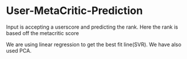 # User-MetaCritic-Prediction
Input is accepting a userscore and predicting the rank.
Here the rank is based off the metacritic score

We are using linear regression to get the best fit line(SVR). We have also used PCA.

